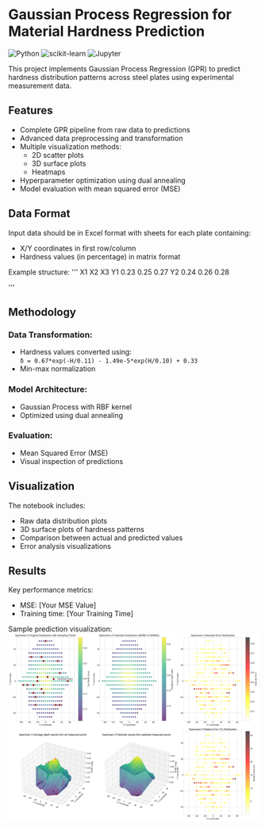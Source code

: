 # Gaussian Process Regression for Material Hardness Prediction

![Python](https://img.shields.io/badge/Python-3.7%2B-blue)
![scikit-learn](https://img.shields.io/badge/scikit--learn-1.0%2B-orange)
![Jupyter](https://img.shields.io/badge/Jupyter-Notebook-red)

This project implements Gaussian Process Regression (GPR) to predict hardness distribution patterns across steel plates using experimental measurement data.

## Features

- Complete GPR pipeline from raw data to predictions
- Advanced data preprocessing and transformation
- Multiple visualization methods:
  - 2D scatter plots
  - 3D surface plots
  - Heatmaps
- Hyperparameter optimization using dual annealing
- Model evaluation with mean squared error (MSE)

## Data Format
Input data should be in Excel format with sheets for each plate containing:
- X/Y coordinates in first row/column
- Hardness values (in percentage) in matrix format

Example structure:
'''
       X1    X2    X3
Y1   0.23  0.25  0.27
Y2   0.24  0.26  0.28

'''


## Methodology
### Data Transformation:
- Hardness values converted using:  
  `δ = 0.67*exp(-H/0.11) - 1.49e-5*exp(H/0.10) + 0.33`
- Min-max normalization

### Model Architecture:
- Gaussian Process with RBF kernel
- Optimized using dual annealing

### Evaluation:
- Mean Squared Error (MSE)
- Visual inspection of predictions

## Visualization
The notebook includes:
- Raw data distribution plots
- 3D surface plots of hardness patterns
- Comparison between actual and predicted values
- Error analysis visualizations

## Results
Key performance metrics:
- MSE: [Your MSE Value]
- Training time: [Your Training Time]

Sample prediction visualization:  
![Prediction Visualization](images/prediction_example.png)
